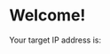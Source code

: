 <!DOCTYPE html>
<html>
<head>
  <title>Target IP Address</title>
</head>
<body>
  <h1>Welcome!</h1>
  <p>Your target IP address is:</p>
  <p id="ip-address"></p>
  <script>
    // JavaScript code to get the target IP address
    var ipAddress = "YOUR_TARGET_IP_ADDRESS";
    document.getElementById("ip-address").innerText = ipAddress;
  </script>
</body>
</html>
